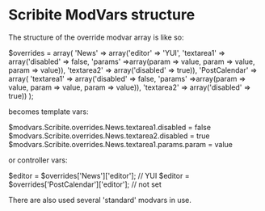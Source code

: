 Scribite ModVars structure
==========================

The structure of the override modvar array is like so:

$overrides = array(
    'News' => array('editor' => 'YUI',
                    'textarea1' => array('disabled' => false,
                                         'params' =>array(param => value, param => value, param => value)),
                    'textarea2' => array('disabled' => true)),
    'PostCalendar' => array(
                    'textarea1' => array('disabled' => false,
                                         'params' =>array(param => value, param => value, param => value)),
                    'textarea2' => array('disabled' => true))
    );


becomes template vars:

$modvars.Scribite.overrides.News.textarea1.disabled = false
$modvars.Scribite.overrides.News.textarea2.disabled = true
$modvars.Scribite.overrides.News.textarea1.params.param = value

or controller vars:

$editor = $overrides['News']['editor']; // YUI
$editor = $overrides['PostCalendar']['editor']; // not set

There are also used several 'standard' modvars in use.